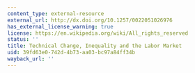 ```yaml
---
content_type: external-resource
external_url: http://dx.doi.org/10.1257/0022051026976
has_external_license_warning: true
license: https://en.wikipedia.org/wiki/All_rights_reserved
status: ''
title: Technical Change, Inequality and the Labor Market
uid: 39fd63e0-742d-4b73-aa03-bc97a84ff34b
wayback_url: ''
---
```

